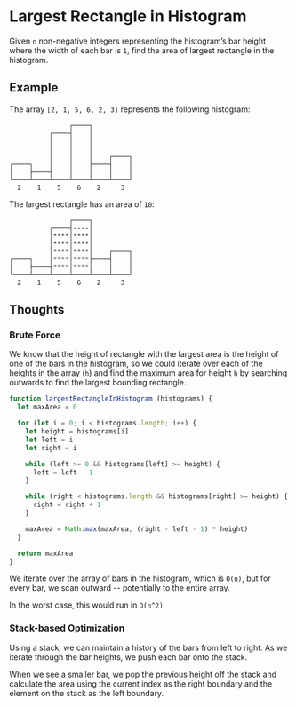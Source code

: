 # Largest Rectangle in Histogram

Given `n` non-negative integers representing the histogram’s bar height
where the width of each bar is `1`, find the area of largest rectangle
in the histogram.

## Example

The array `[2, 1, 5, 6, 2, 3]` represents the following histogram:

```
               ┌────┐
          ┌────┤    │
          │    │    │
          │    │    │
          │    │    │    ┌────┐
┌────┐    │    │    ├────┤    │
│    ├────┤    │    │    │    │
└────┴────┴────┴────┴────┴────┘
  2    1    5    6    2     3
```

The largest rectangle has an area of `10`:

```
               ┌────┐
          ┌────┤----│
          │****│****│
          │****│****│
          │****│****│    ┌────┐
┌────┐    │****│****├────┤    │
│    ├────┤****│****│    │    │
└────┴────┴────┴────┴────┴────┘
  2    1    5    6    2     3
```

## Thoughts

### Brute Force

We know that the height of rectangle with the largest area is the height of one
of the bars in the histogram, so we could iterate over each of the heights in
the array (`h`) and find the maximum area for height `h` by searching outwards
to find the largest bounding rectangle.

```javascript
function largestRectangleInHistogram (histograms) {
  let maxArea = 0

  for (let i = 0; i < histograms.length; i++) {
    let height = histograms[i]
    let left = i
    let right = i

    while (left >= 0 && histograms[left] >= height) {
      left = left - 1
    }

    while (right < histograms.length && histograms[right] >= height) {
      right = right + 1
    }

    maxArea = Math.max(maxArea, (right - left - 1) * height)
  }

  return maxArea
}
```

We iterate over the array of bars in the histogram, which is `O(n)`,
but for every bar, we scan outward -- potentially to the entire array.

In the worst case, this would run in `O(n^2)`

### Stack-based Optimization

Using a stack, we can maintain a history of the bars from left to right.
As we iterate through the bar heights, we push each bar onto the stack.

When we see a smaller bar, we pop the previous height off the stack
and calculate the area using the current index as the right boundary
and the element on the stack as the left boundary.

